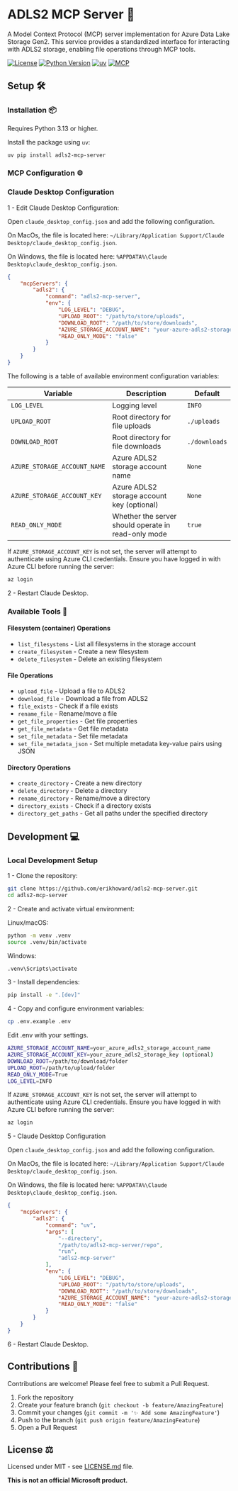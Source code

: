 # ADLS2 MCP Server 🚀

A Model Context Protocol (MCP) server implementation for Azure Data Lake Storage Gen2. This service provides a standardized interface for interacting with ADLS2 storage, enabling file operations through MCP tools.

[![License](https://img.shields.io/github/license/erikhoward/adls-mcp-server)](https://opensource.org/licenses/MIT) [![Python Version](https://img.shields.io/badge/python-3.13%2B-blue.svg)](https://www.python.org/) [![uv](https://img.shields.io/badge/uv-package%20manager-blueviolet)](https://docs.astral.sh/uv/) [![MCP](https://img.shields.io/badge/MCP-compatible-green.svg)](https://github.com/modelcontextprotocol/spec)

## Setup 🛠️

### Installation 📦

Requires Python 3.13 or higher.

Install the package using `uv`:

```bash
uv pip install adls2-mcp-server
```

### MCP Configuration ⚙️

### Claude Desktop Configuration

1 - Edit Claude Desktop Configuration:

Open `claude_desktop_config.json` and add the following configuration.

On MacOs, the file is located here:
`~/Library/Application Support/Claude Desktop/claude_desktop_config.json`.

On Windows, the file is located here:
`%APPDATA%\Claude Desktop\claude_desktop_config.json`.

```json
{
    "mcpServers": {
        "adls2": {
            "command": "adls2-mcp-server",
            "env": {
                "LOG_LEVEL": "DEBUG",
                "UPLOAD_ROOT": "/path/to/store/uploads",
                "DOWNLOAD_ROOT": "/path/to/store/downloads",
                "AZURE_STORAGE_ACCOUNT_NAME": "your-azure-adls2-storage-account-name",
                "READ_ONLY_MODE": "false"
            }
        }
    }
}
```

The following is a table of available environment configuration variables:

| Variable | Description | Default |
| --- | --- | --- |
| `LOG_LEVEL` | Logging level | `INFO` |
| `UPLOAD_ROOT` | Root directory for file uploads | `./uploads` |
| `DOWNLOAD_ROOT` | Root directory for file downloads | `./downloads` |
| `AZURE_STORAGE_ACCOUNT_NAME` | Azure ADLS2 storage account name | `None` |
| `AZURE_STORAGE_ACCOUNT_KEY` | Azure ADLS2 storage account key (optional) | `None` |
| `READ_ONLY_MODE` | Whether the server should operate in read-only mode | `true` |


If `AZURE_STORAGE_ACCOUNT_KEY` is not set, the server will attempt to authenticate using Azure CLI credentials. Ensure you have logged in with Azure CLI before running the server:

```bash
az login
```

2 - Restart Claude Desktop.

### Available Tools 🔧

#### Filesystem (container) Operations

- `list_filesystems` - List all filesystems in the storage account
- `create_filesystem` - Create a new filesystem
- `delete_filesystem` - Delete an existing filesystem

#### File Operations

- `upload_file` - Upload a file to ADLS2
- `download_file` - Download a file from ADLS2
- `file_exists` - Check if a file exists
- `rename_file` - Rename/move a file
- `get_file_properties` - Get file properties
- `get_file_metadata` - Get file metadata
- `set_file_metadata` - Set file metadata
- `set_file_metadata_json` - Set multiple metadata key-value pairs using JSON

#### Directory Operations

- `create_directory` - Create a new directory
- `delete_directory` - Delete a directory
- `rename_directory` - Rename/move a directory
- `directory_exists` - Check if a directory exists
- `directory_get_paths` - Get all paths under the specified directory

## Development 💻

### Local Development Setup

1 - Clone the repository:

```bash
git clone https://github.com/erikhoward/adls2-mcp-server.git
cd adls2-mcp-server
```

2 - Create and activate virtual environment:

Linux/macOS:

```bash
python -m venv .venv
source .venv/bin/activate
```

Windows:

```bash
.venv\Scripts\activate
```

3 - Install dependencies:

```bash
pip install -e ".[dev]"
```

4 - Copy and configure environment variables:

```bash
cp .env.example .env
```

Edit .env with your settings.

```bash
AZURE_STORAGE_ACCOUNT_NAME=your_azure_adls2_storage_account_name
AZURE_STORAGE_ACCOUNT_KEY=your_azure_adls2_storage_key (optional)
DOWNLOAD_ROOT=/path/to/download/folder
UPLOAD_ROOT=/path/to/upload/folder
READ_ONLY_MODE=True
LOG_LEVEL=INFO
```

If `AZURE_STORAGE_ACCOUNT_KEY` is not set, the server will attempt to authenticate using Azure CLI credentials. Ensure you have logged in with Azure CLI before running the server:

```bash
az login
```

5 - Claude Desktop Configuration

Open `claude_desktop_config.json` and add the following configuration.

On MacOs, the file is located here:
`~/Library/Application Support/Claude Desktop/claude_desktop_config.json`.

On Windows, the file is located here:
`%APPDATA%\Claude Desktop\claude_desktop_config.json`.

```json
{
    "mcpServers": {
        "adls2": {
            "command": "uv",
            "args": [
                "--directory",
                "/path/to/adls2-mcp-server/repo",
                "run",
                "adls2-mcp-server"
            ],
            "env": {
                "LOG_LEVEL": "DEBUG",
                "UPLOAD_ROOT": "/path/to/store/uploads",
                "DOWNLOAD_ROOT": "/path/to/store/downloads",
                "AZURE_STORAGE_ACCOUNT_NAME": "your-azure-adls2-storage-account-name",
                "READ_ONLY_MODE": "false"
            }
        }
    }
}
```

6 - Restart Claude Desktop.

## Contributions 🤝

Contributions are welcome! Please feel free to submit a Pull Request.

1. Fork the repository
2. Create your feature branch (`git checkout -b feature/AmazingFeature`)
3. Commit your changes (`git commit -m '✨ Add some AmazingFeature'`)
4. Push to the branch (`git push origin feature/AmazingFeature`)
5. Open a Pull Request

## License ⚖️

Licensed under MIT - see [LICENSE.md](LICENSE) file.

**This is not an official Microsoft product.**
